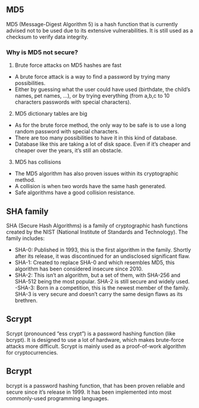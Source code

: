 ## MD5
MD5 (Message-Digest Algorithm 5) is a hash function that is currently advised not to be used due to its extensive vulnerabilities. It is still used as a checksum to verify data integrity.

### Why is MD5 not secure?
1. Brute force attacks on MD5 hashes are fast
- A brute force attack is a way to find a password by trying many possibilities.
- Either by guessing what the user could have used (birthdate, the child’s names, pet names, …), or by trying everything (from a,b,c to 10 characters passwords with special characters).
2. MD5 dictionary tables are big
- As for the brute force method, the only way to be safe is to use a long random password with special characters.
- There are too many possibilities to have it in this kind of database.
- Database like this are taking a lot of disk space. Even if it’s cheaper and cheaper over the years, it’s still an obstacle.

3. MD5 has collisions
- The MD5 algorithm has also proven issues within its cryptographic method.
- A collision is when two words have the same hash generated.
- Safe algorithms have a good collision resistance.

## SHA family
SHA (Secure Hash Algorithms) is a family of cryptographic hash functions created by the NIST (National Institute of Standards and Technology). The family includes:

- SHA-0: Published in 1993, this is the first algorithm in the family. Shortly after its release, it was discontinued for an undisclosed significant flaw.
- SHA-1: Created to replace SHA-0 and which resembles MD5, this algorithm has been considered insecure since 2010.
- SHA-2: This isn’t an algorithm, but a set of them, with SHA-256 and SHA-512 being the most popular. SHA-2 is still secure and widely used.
-SHA-3: Born in a competition, this is the newest member of the family. SHA-3 is very secure and doesn’t carry the same design flaws as its brethren.

## Scrypt
Scrypt (pronounced “ess crypt”) is a password hashing function (like bcrypt). It is designed to use a lot of hardware, which makes brute-force attacks more difficult. Scrypt is mainly used as a proof-of-work algorithm for cryptocurrencies.

## Bcrypt
bcrypt is a password hashing function, that has been proven reliable and secure since it’s release in 1999. It has been implemented into most commonly-used programming languages.

